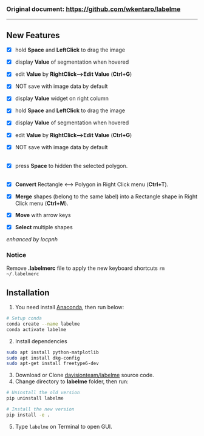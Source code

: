 ### Original document: https://github.com/wkentaro/labelme

---

## New Features

- [x] hold **Space** and **LeftClick** to drag the image
- [x] display **Value** of segmentation when hovered
- [x] edit **Value** by **RightClick-->Edit Value** (**Ctrl+G**)
- [x] NOT save with image data by default
- [x] display **Value** widget on right column

- [x] hold **Space** and **LeftClick** to drag the image
- [x] display **Value** of segmentation when hovered
- [x] edit **Value** by **RightClick-->Edit Value** (**Ctrl+G**)
- [x] NOT save with image data by default
      <br/>
      <br/>
- [x] press **Space** to hidden the selected polygon.
      <br/>
      <br/>
- [x] **Convert** Rectangle <--> Polygon in Right Click menu (**Ctrl+T**).
- [x] **Merge** shapes (belong to the same label) into a Rectangle shape in Right Click menu (**Ctrl+M**).
- [x] **Move** with arrow keys
- [x] **Select** multiple shapes

_enhanced by locpnh_

### Notice

Remove **.labelmerc** file to apply the new keyboard shortcuts
`rm ~/.labelmerc`

## Installation

1. You need install [Anaconda](https://docs.anaconda.com/anaconda/install/), then run below:

```bash
# Setup conda
conda create --name labelme
conda activate labelme
```
2. Install dependencies
```bash
sudo apt install python-matplotlib
sudo apt install dkg-config
sudo apt-get install freetype6-dev
```
3. Download or Clone [davisionteam/labelme](https://github.com/davisionteam/labelme) source code.
4. Change directory to **labelme** folder, then run:

```bash
# Uninstall the old version
pip uninstall labelme

# Install the new version
pip install -e .
```

5. Type `labelme` on Terminal to open GUI.
